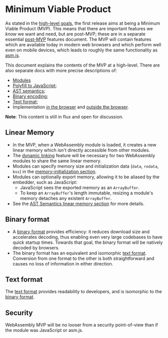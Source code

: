 # Minimum Viable Product

As stated in the [high-level goals](HighLevelGoals.md), the first release aims
at being a Minimum Viable Product (MVP). This means that there are important
features we *know* we want and need, but are post-MVP; these are in a separate
essential [post-MVP](PostMVP.md) features document. The MVP will contain
features which are available today in modern web browsers and which perform well
even on mobile devices, which leads to roughly the same functionality as
[asm.js](http://asmjs.org).

This document explains the contents of the MVP at a high-level. There are also
separate docs with more precise descriptions of:

 * [Modules](Modules.md)
 * [Polyfill to JavaScript](Polyfill.md);
 * [AST semantics](AstSemantics.md);
 * [Binary encoding](BinaryEncoding.md);
 * [Text format](TextFormat.md);
 * Implementation [in the browser](Web.md) and [outside the browser](NonWeb.md).

**Note**: This content is still in flux and open for discussion.

## Linear Memory

* In the MVP, when a WebAssembly module is loaded, it creates a new linear memory which
  isn't directly accessible from other modules.
* The [dynamic linking](FutureFeatures.md#dynamic-linking) feature will be
  necessary for two WebAssembly modules to share the same linear memory.
* Modules can specify memory size and initialization data (`data`, `rodata`,
  `bss`) in the [memory-initialization section](MVP.md#module-structure).
* Modules can optionally export memory, allowing it to be aliased by the
  embedder, such as JavaScript:
  * JavaScript sees the exported memory as an `ArrayBuffer`.
  * To keep an `ArrayBuffer`'s length immutable, resizing a module's memory
    detaches any existent `ArrayBuffer`.
* See the [AST Semantics linear memory section](AstSemantics.md#linear-memory)
  for more details.

## Binary format

* A [binary format](BinaryEncoding.md) provides efficiency: it reduces download
  size and accelerates decoding, thus enabling even very large codebases to have
  quick startup times. Towards that goal, the binary format will be natively
  decoded by browsers.
* The binary format has an equivalent and isomorphic
  [text format](MVP.md#text-format).  Conversion from one format to the other is
  both straightforward and causes no loss of information in either direction.

## Text format

The [text format](TextFormat.md) provides readability to developers, and is
isomorphic to the [binary format](BinaryEncoding.md).
 
## Security

WebAssembly MVP will be no looser from a security point-of-view than if the
module was JavaScript or asm.js.

